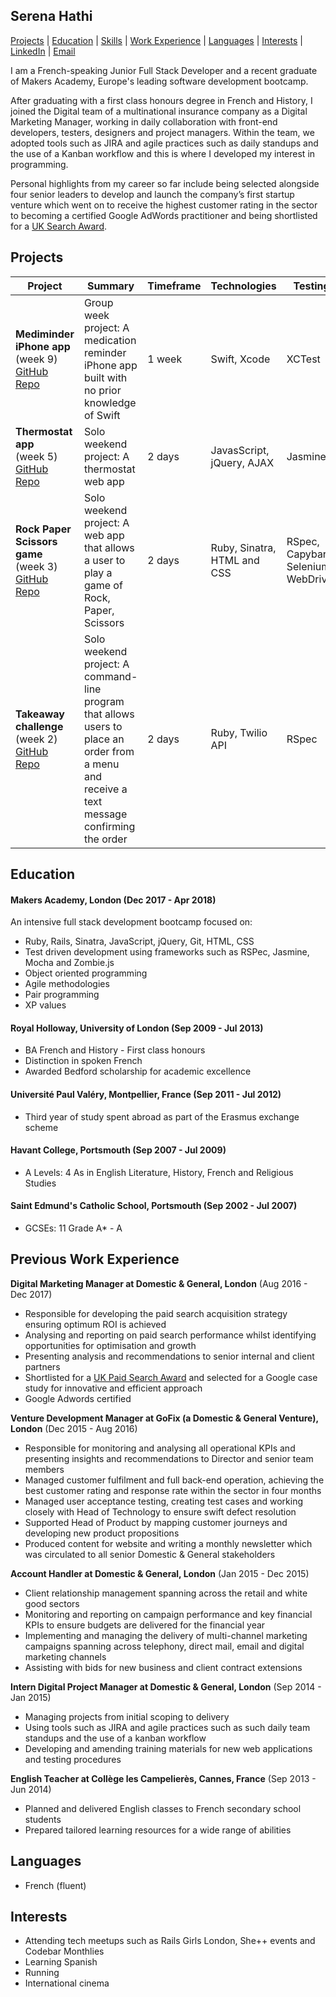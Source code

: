 ## Serena Hathi

[Projects](#projects) | [Education](#education) | [Skills](#skills) | [Work Experience](#work-experience) | [Languages](#languages) | [Interests](#interests) | [LinkedIn](https://www.linkedin.com/in/serenahathi "LinkedIn") | [Email](mailto:hathiserena@gmail.com "Email Me")

I am a French-speaking Junior Full Stack Developer and a recent graduate of Makers Academy, Europe's leading software development bootcamp.

After graduating with a first class honours degree in French and History, I joined the Digital team of a multinational insurance company as a Digital Marketing Manager, working in daily collaboration with front-end developers, testers, designers and project managers. Within the team, we adopted tools such as JIRA and agile practices such as daily standups and the use of a Kanban workflow and this is where I developed my interest in programming.

Personal highlights from my career so far include being selected alongside four senior leaders to develop and launch the company’s first startup venture which went on to receive the highest customer rating in the sector to becoming a certified Google AdWords practitioner and being shortlisted for a [UK Search Award](http://www.searchawards.co.uk/shortlist). 

<a id ="projects"></a>
## Projects
| Project 	| Summary 	| Timeframe 	| Technologies 	| Testing 	| Link 	|
|--------------------------------------------------------------------------------------------------	|-------------------------------------------------------------------------------------------------------------------------	|-----------	|-----------------------------	|-------------------------------------	|---------------------------------------------------------------	|
| **Mediminder iPhone app**<br>(week 9)<br>[GitHub Repo](https://github.com/serenahathi/mediminder) 	| Group week project: A medication reminder iPhone app built with no prior knowledge of Swift 	| 1 week 	| Swift, Xcode 	| XCTest 	| [Demo video](https://vimeo.com/262593550) 	|
| **Thermostat app**<br>(week 5)<br>[GitHub Repo](https://github.com/serenahathi/thermostat-javascript) 	| Solo weekend project: A thermostat web app 	| 2 days 	| JavasScript, jQuery, AJAX 	| Jasmine 	| [Demo video](https://vimeo.com/262597574) 	|
| **Rock Paper Scissors game**<br>(week 3)<br>[GitHub Repo](https://github.com/serenahathi/rps-challenge) 	| Solo weekend project: A web app that allows a user to play a game of Rock, Paper, Scissors 	| 2 days 	| Ruby, Sinatra, HTML and CSS 	| RSpec, Capybara, Selenium WebDriver 	| [Live link](https://rock-paper-scissors-makers.herokuapp.com) 	|
| **Takeaway challenge**<br>(week 2)<br>[GitHub Repo](https://github.com/serenahathi/takeaway-challenge) 	| Solo weekend project: A command-line program that allows users to place an order from a menu and receive a text message confirming the order 	| 2 days 	| Ruby, Twilio API 	| RSpec 	| [Demo video]() 	|

<a id ="education"></a>
## Education

#### Makers Academy, London (Dec 2017 - Apr 2018)
An intensive full stack development bootcamp focused on:

- Ruby, Rails, Sinatra, JavaScript, jQuery, Git, HTML, CSS
- Test driven development using frameworks such as RSPec, Jasmine, Mocha and Zombie.js
- Object oriented programming
- Agile methodologies
- Pair programming
- XP values
                        
#### Royal Holloway, University of London (Sep 2009 - Jul 2013)

- BA French and History - First class honours
- Distinction in spoken French
- Awarded Bedford scholarship for academic excellence

#### Université Paul Valéry, Montpellier, France (Sep 2011 - Jul 2012)
- Third year of study spent abroad as part of the Erasmus exchange scheme

#### Havant College, Portsmouth (Sep 2007 - Jul 2009)
- A Levels: 4 As in English Literature, History, French and Religious Studies

#### Saint Edmund's Catholic School, Portsmouth (Sep 2002 - Jul 2007)
- GCSEs: 11 Grade A* - A

<a id ="work-experience"></a>
## Previous Work Experience

**Digital Marketing Manager at Domestic & General, London** (Aug 2016 - Dec 2017)

* Responsible for developing the paid search acquisition strategy ensuring optimum ROI is achieved
* Analysing and reporting on paid search performance whilst identifying opportunities for optimisation and growth
* Presenting analysis and recommendations to senior internal and client partners
* Shortlisted for a [UK Paid Search Award](http://www.searchawards.co.uk/shortlist) and selected for a Google case study for innovative and efficient approach
* Google Adwords certified


**Venture Development Manager at GoFix (a Domestic & General Venture), London** (Dec 2015 - Aug 2016)

* Responsible for monitoring and analysing all operational KPIs and presenting insights and recommendations to Director and senior team members
* Managed customer fulfilment and full back-end operation, achieving the best customer rating and response rate within the sector in four months
* Managed user acceptance testing, creating test cases and working closely with Head of Technology to ensure swift defect resolution
* Supported Head of Product by mapping customer journeys and developing new product propositions
* Produced content for website and writing a monthly newsletter which was circulated to all senior Domestic & General stakeholders

**Account Handler at Domestic & General, London** (Jan 2015 - Dec 2015) 

* Client relationship management spanning across the retail and white good sectors
* Monitoring and reporting on campaign performance and key financial KPIs to ensure budgets are delivered for the financial year
* Implementing and managing the delivery of multi-channel marketing campaigns spanning across telephony, direct mail, email and digital marketing channels
* Assisting with bids for new business and client contract extensions

**Intern Digital Project Manager at Domestic & General, London** (Sep 2014 - Jan 2015)   

* Managing projects from initial scoping to delivery
* Using tools such as JIRA and agile practices such as such daily team standups and the use of a kanban workflow
* Developing and amending training materials for new web applications and testing procedures

**English Teacher at Collège les Campelierès, Cannes, France** (Sep 2013 - Jun 2014)

* Planned and delivered English classes to French secondary school students
* Prepared tailored learning resources for a wide range of abilities



<a id ="languages"></a>
## Languages
- French (fluent)

<a id ="interests"></a>
## Interests
- Attending tech meetups such as Rails Girls London, She++ events and Codebar Monthlies
- Learning Spanish
- Running
- International cinema
